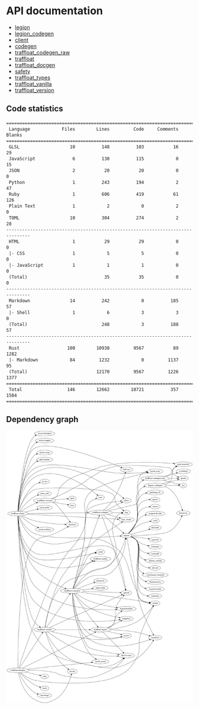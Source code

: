 # API documentation
- [legion](./legion)
- [legion_codegen](./legion_codegen)
- [client](./client)
- [codegen](./codegen)
- [traffloat_codegen_raw](./traffloat_codegen_raw)
- [traffloat](./traffloat)
- [traffloat_docgen](./traffloat_docgen)
- [safety](./safety)
- [traffloat_types](./traffloat_types)
- [traffloat_vanilla](./traffloat_vanilla)
- [traffloat_version](./traffloat_version)

## Code statistics
```
===============================================================================
 Language            Files        Lines         Code     Comments       Blanks
===============================================================================
 GLSL                   10          148          103           16           29
 JavaScript              6          130          115            0           15
 JSON                    2           20           20            0            0
 Python                  1          243          194            2           47
 Ruby                    1          606          419           61          126
 Plain Text              1            2            0            2            0
 TOML                   10          304          274            2           28
-------------------------------------------------------------------------------
 HTML                    1           29           29            0            0
 |- CSS                  1            5            5            0            0
 |- JavaScript           1            1            1            0            0
 (Total)                             35           35            0            0
-------------------------------------------------------------------------------
 Markdown               14          242            0          185           57
 |- Shell                1            6            3            3            0
 (Total)                            248            3          188           57
-------------------------------------------------------------------------------
 Rust                  100        10938         9567           89         1282
 |- Markdown            84         1232            0         1137           95
 (Total)                          12170         9567         1226         1377
===============================================================================
 Total                 146        12662        10721          357         1584
===============================================================================
```

## Dependency graph
![](./depgraph.png)
